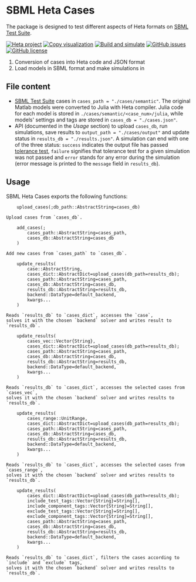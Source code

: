 # SBML Heta Cases

The package is designed to test different aspects of Heta formats on [SBML Test Suite](https://github.com/sbmlteam/sbml-test-suite).

[![Heta project](https://img.shields.io/badge/%CD%B1-Heta_project-blue)](https://hetalang.github.io/)
[![Copy visualization](https://github.com/insysbio/sbml-heta-cases/workflows/Copy%20visualization/badge.svg)](https://insysbio.github.io/sbml-heta-cases/)
[![Build and simulate](https://github.com/insysbio/sbml-heta-cases/actions/workflows/convert-to-heta.yml/badge.svg)](https://github.com/insysbio/sbml-heta-cases/actions/workflows/convert-to-heta.yml)
[![GitHub issues](https://img.shields.io/github/issues/insysbio/sbml-heta-cases.svg)](https://GitHub.com/insysbio/sbml-heta-cases/issues/)
[![GitHub license](https://img.shields.io/github/license/insysbio/sbml-heta-cases.svg)](https://github.com/insysbio/sbml-heta-cases/blob/master/LICENSE)


1. Conversion of cases into Heta code and JSON format
2. Load models in SBML format and make simulations in 

## File content

- [SBML Test Suite](https://github.com/sbmlteam/sbml-test-suite) cases in `cases_path = "./cases/semantic"`. The original Matlab models were converted to Julia with Heta compiler. Julia code for each model is stored in `./cases/semantic/<case_num>/julia`, while models' settings and tags are stored in `cases_db = "./cases.json"`.
- API (documented in the *Usage* section) to upload `cases_db`, run simulations, save results to `output_path = "./cases/output"` and update status in `results_db = "./results.json"`. A simulation can end with one of the three status: `success` indicates the output file has passed [tolerance test](https://github.com/sbmlteam/sbml-test-suite/blob/master/cases/semantic/README.md#tolerances-and-errors-for-timecourse-tests), `failure` signifies that tolerance test for a given simulation was not passed and `error` stands for any error during the simulation (error message is printed to the `message` field in `results_db`).

## Usage

SBML Heta Cases exports the following functions:

```
    upload_cases(;db_path::AbstractString=cases_db)

Upload cases from `cases_db`.
```

```
    add_cases(;
        cases_path::AbstractString=cases_path,
        cases_db::AbstractString=cases_db
    )

Add new cases from `cases_path` to `cases_db`.
```

```
    update_results(
        case::AbstractString,
        cases_dict::AbstractDict=upload_cases(db_path=results_db);
        cases_path::AbstractString=cases_path,
        cases_db::AbstractString=cases_db,
        results_db::AbstractString=results_db,
        backend::DataType=default_backend,
        kwargs...
    )

Reads `results_db` to `cases_dict`, accesses the `case`,
solves it with the chosen `backend` solver and writes result to `results_db`.
```

```
    update_results(
        cases_vec::Vector{String},
        cases_dict::AbstractDict=upload_cases(db_path=results_db);
        cases_path::AbstractString=cases_path,
        cases_db::AbstractString=cases_db,
        results_db::AbstractString=results_db,
        backend::DataType=default_backend,
        kwargs...
    )

Reads `results_db` to `cases_dict`, accesses the selected cases from `cases_vec`,
solves it with the chosen `backend` solver and writes results to `results_db`.
```

```
    update_results(
        cases_range::UnitRange,
        cases_dict::AbstractDict=upload_cases(db_path=results_db);
        cases_path::AbstractString=cases_path,
        cases_db::AbstractString=cases_db,
        results_db::AbstractString=results_db,
        backend::DataType=default_backend,
        kwargs...
    )

Reads `results_db` to `cases_dict`, accesses the selected cases from `cases_range`,
solves it with the chosen `backend` solver and writes results to `results_db`.
```

```
    update_results(
        cases_dict::AbstractDict=upload_cases(db_path=results_db);
        include_test_tags::Vector{String}=String[],
        include_component_tags::Vector{String}=String[],
        exclude_test_tags::Vector{String}=String[],
        exclude_component_tags::Vector{String}=String[],
        cases_path::AbstractString=cases_path,
        cases_db::AbstractString=cases_db,
        results_db::AbstractString=results_db,
        backend::DataType=default_backend,
        kwargs...
    )

Reads `results_db` to `cases_dict`, filters the cases according to `include` and `exclude` tags,
solves it with the chosen `backend` solver and writes results to `results_db`.
```
